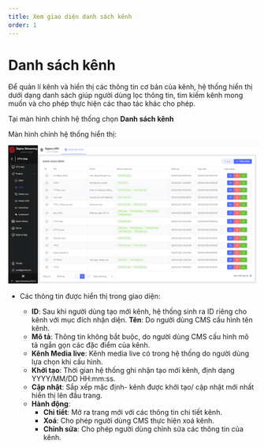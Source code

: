 ```yaml
---
title: Xem giao diện danh sách kênh
order: 1
---
```

#  Danh sách kênh
Để quản lí kênh và hiển thị các thông tin cơ bản của kênh, hệ thống hiển thị dưới dạng danh sách giúp người dùng lọc thông tin, tìm kiếm kênh mong muốn và cho phép thực hiện các thao tác khác cho phép.

Tại màn hình chính hệ thống chọn **Danh sách kênh**

Màn hình chính hệ thống hiển thị:

![](/docs/images/lrm/list/channel-lrm.PNG)


* Các thông tin được hiển thị trong giao diện:
     
    * **ID**: Sau khi người dùng tạo mới kênh, hệ thống sinh ra ID riêng cho kênh với mục đích nhận diện.
    **Tên**: Do người dùng CMS cấu hình tên kênh.
    * **Mô tả**: Thông tin không bắt buộc, do người dùng CMS cấu hình mô tả ngắn gọn các đặc điểm của kênh.
    * **Kênh Media live**: Kênh media live có trong hệ thống do người dùng lựa chọn khi cấu hình.
    * **Khởi tạo**: Thời gian hệ thống ghi nhận tạo mới kênh, định dạng YYYY/MM/DD HH:mm:ss.
    * **Cập nhật**: Sắp xếp mặc định- kênh được khởi tạo/ cập nhật mới nhất hiển thị lên đầu trang.
    * **Hành động**:
      * **Chi tiết**: Mở ra trang mới với các thông tin chi tiết kênh. 
      * **Xoá**: Cho phép người dùng CMS thực hiện xoá kênh. 
      * **Chỉnh sửa**: Cho phép người dùng chỉnh sửa các thông tin của kênh.





